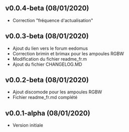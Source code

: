 ## v0.0.4-beta (08/01/2020)

* Correction "fréquence d'actualisation" 

## v0.0.3-beta (08/01/2020)

* Ajout du lien vers le forum eedomus
* Correction brimin et brimax pour les ampoules RGBW
* Modification du fichier readme_fr.m
* Ajout du fichier CHANGELOG.MD
 
## v0.0.2-beta (08/01/2020)

* Ajout discomode pour les ampoules RGBW
* Fichier readme_fr.md complété

## v0.0.1-alpha (08/01/2020)

*  Version initiale
